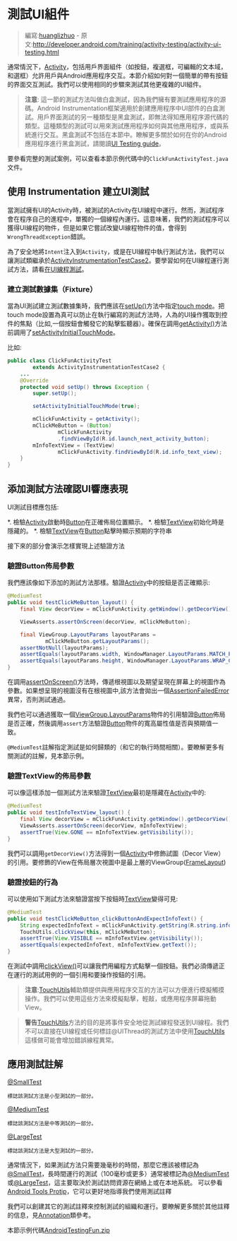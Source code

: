 # 測試UI組件

> 編寫:[huanglizhuo](https://github.com/huanglizhuo) - 原文:<http://developer.android.com/training/activity-testing/activity-ui-testing.html>

通常情況下，[Activity](http://developer.android.com/reference/android/app/Activity.html)，包括用戶界面組件（如按鈕，複選框，可編輯的文本域，和選框）允許用戶與Android應用程序交互。本節介紹如何對一個簡單的帶有按鈕的界面交互測試。我們可以使用相同的步驟來測試其他更複雜的UI組件。

> **注意**: 這一節的測試方法叫做白盒測試，因為我們擁有要測試應用程序的源碼。Android Instrumentation框架適用於創建應用程序中UI部件的白盒測試。用戶界面測試的另一種類型是黑盒測試，即無法得知應用程序源代碼的類型。這種類型的測試可以用來測試應用程序如何與其他應用程序，或與系統進行交互。黑盒測試不包括在本節中。瞭解更多關於如何在你的Android應用程序進行黑盒測試，請閱讀[UI Testing guide](http://developer.android.com/tools/testing/testing_ui.html)。

要參看完整的測試案例，可以查看本節示例代碼中的`ClickFunActivityTest.java`文件。

## 使用 Instrumentation 建立UI測試

當測試擁有UI的Activity時，被測試的Activity在UI線程中運行。然而，測試程序會在程序自己的進程中，單獨的一個線程內運行。這意味著，我們的測試程序可以獲得UI線程的物件，但是如果它嘗試改變UI線程物件的值，會得到`WrongThreadException`錯誤。

為了安全地將`Intent`注入到`Activity`，或是在UI線程中執行測試方法，我們可以讓測試類繼承於[ActivityInstrumentationTestCase2](http://developer.android.com/reference/android/test/ActivityInstrumentationTestCase2.html)。要學習如何在UI線程運行測試方法，請看[在UI線程測試](http://developer.android.com/tools/testing/activity_testing.html#RunOnUIThread)。

### 建立測試數據集（Fixture）

當為UI測試建立測試數據集時，我們應該在<a href="http://developer.android.com/reference/junit/framework/TestCase.html#setUp()">setUp()</a>方法中指定[touch mode](http://developer.android.com/guide/topics/ui/ui-events.html#TouchMode)。把touch mode設置為真可以防止在執行編寫的測試方法時，人為的UI操作獲取到控件的焦點（比如,一個按鈕會觸發它的點擊監聽器）。確保在調用<a href="http://developer.android.com/reference/android/test/ActivityInstrumentationTestCase2.html#getActivity()">getActivity()</a>方法前調用了[setActivityInitialTouchMode](http://developer.android.com/reference/android/test/ActivityInstrumentationTestCase2.html#setActivityInitialTouchMode(boolean))。

比如:

```java
public class ClickFunActivityTest
        extends ActivityInstrumentationTestCase2 {
    ...
    @Override
    protected void setUp() throws Exception {
        super.setUp();

        setActivityInitialTouchMode(true);

        mClickFunActivity = getActivity();
        mClickMeButton = (Button)
                mClickFunActivity
                .findViewById(R.id.launch_next_activity_button);
        mInfoTextView = (TextView)
                mClickFunActivity.findViewById(R.id.info_text_view);
    }
}
```

## 添加測試方法確認UI響應表現

UI測試目標應包括:

*. 檢驗[Activity](http://developer.android.com/reference/android/app/Activity.html)啟動時[Button](http://developer.android.com/reference/android/widget/Button.html)在正確佈局位置顯示。
*. 檢驗[TextView](http://developer.android.com/reference/android/widget/TextView.html)初始化時是隱藏的。
*. 檢驗[TextView](http://developer.android.com/reference/android/widget/TextView.html)在[Button](http://developer.android.com/reference/android/widget/Button.html)點擊時顯示預期的字符串

接下來的部分會演示怎樣實現上述驗證方法

### 驗證Button佈局參數

我們應該像如下添加的測試方法那樣。驗證[Activity](http://developer.android.com/reference/android/app/Activity.html)中的按鈕是否正確顯示:

```java
@MediumTest
public void testClickMeButton_layout() {
    final View decorView = mClickFunActivity.getWindow().getDecorView();

    ViewAsserts.assertOnScreen(decorView, mClickMeButton);

    final ViewGroup.LayoutParams layoutParams =
            mClickMeButton.getLayoutParams();
    assertNotNull(layoutParams);
    assertEquals(layoutParams.width, WindowManager.LayoutParams.MATCH_PARENT);
    assertEquals(layoutParams.height, WindowManager.LayoutParams.WRAP_CONTENT);
}
```

在調用<a href="http://developer.android.com/reference/android/test/ViewAsserts.html#assertOnScreen(android.view.View, android.view.View)">assertOnScreen()</a>方法時，傳遞根視圖以及期望呈現在屏幕上的視圖作為參數。如果想呈現的視圖沒有在根視圖中,該方法會拋出一個[AssertionFailedError](http://developer.android.com/reference/junit/framework/AssertionFailedError.html)異常，否則測試通過。

我們也可以通過獲取一個[ViewGroup.LayoutParams](http://developer.android.com/reference/android/view/ViewGroup.LayoutParams.html)物件的引用驗證[Button](http://developer.android.com/reference/android/widget/Button.html)佈局是否正確，然後調用`assert`方法驗證[Button](http://developer.android.com/reference/android/widget/Button.html)物件的寬高屬性值是否與預期值一致。

`@MediumTest`註解指定測試是如何歸類的（和它的執行時間相關）。要瞭解更多有關測試的註解，見本節示例。

### 驗證TextView的佈局參數

可以像這樣添加一個測試方法來驗證[TextView](http://developer.android.com/reference/android/widget/TextView.html)最初是隱藏在[Activity](http://developer.android.com/reference/android/app/Activity.html)中的:

```java
@MediumTest
public void testInfoTextView_layout() {
    final View decorView = mClickFunActivity.getWindow().getDecorView();
    ViewAsserts.assertOnScreen(decorView, mInfoTextView);
    assertTrue(View.GONE == mInfoTextView.getVisibility());
}
```

我們可以調用`getDecorView()`方法得到一個[Activity](http://developer.android.com/reference/android/app/Activity.html)中修飾試圖（Decor View）的引用。要修飾的View在佈局層次視圖中是最上層的ViewGroup([FrameLayout](http://developer.android.com/reference/android/widget/FrameLayout.html))

### 驗證按鈕的行為

可以使用如下測試方法來驗證當按下按鈕時[TextView](http://developer.android.com/reference/android/widget/TextView.html)變得可見:

```java
@MediumTest
public void testClickMeButton_clickButtonAndExpectInfoText() {
    String expectedInfoText = mClickFunActivity.getString(R.string.info_text);
    TouchUtils.clickView(this, mClickMeButton);
    assertTrue(View.VISIBLE == mInfoTextView.getVisibility());
    assertEquals(expectedInfoText, mInfoTextView.getText());
}
```

在測試中調用<a href="http://developer.android.com/reference/android/test/TouchUtils.html#clickView(android.test.InstrumentationTestCase, android.view.View)">clickView()</a>可以讓我們用編程方式點擊一個按鈕。我們必須傳遞正在運行的測試用例的一個引用和要操作按鈕的引用。

> **注意**:[TouchUtils](http://developer.android.com/reference/android/test/TouchUtils.html)輔助類提供與應用程序交互的方法可以方便進行模擬觸摸操作。我們可以使用這些方法來模擬點擊，輕敲，或應用程序屏幕拖動View。

> **警告**[TouchUtils](http://developer.android.com/reference/android/test/TouchUtils.html)方法的目的是將事件安全地從測試線程發送到UI線程。我們不可以直接在UI線程或任何標註@UIThread的測試方法中使用[TouchUtils](http://developer.android.com/reference/android/test/TouchUtils.html)這樣做可能會增加錯誤線程異常。

## 應用測試註解

[@SmallTest](http://developer.android.com/reference/android/test/suitebuilder/annotation/SmallTest.html)

    標誌該測試方法是小型測試的一部分。

[@MediumTest](http://developer.android.com/reference/android/test/suitebuilder/annotation/MediumTest.html)

    標誌該測試方法是中等測試的一部分。

[@LargeTest](http://developer.android.com/reference/android/test/suitebuilder/annotation/LargeTest.html)

    標誌該測試方法是大型測試的一部分。

通常情況下，如果測試方法只需要幾毫秒的時間，那麼它應該被標記為[@SmallTest](http://developer.android.com/reference/android/test/suitebuilder/annotation/SmallTest.html)，長時間運行的測試（100毫秒或更多）通常被標記為[@MediumTest](http://developer.android.com/reference/android/test/suitebuilder/annotation/MediumTest.html)或[@LargeTest](http://developer.android.com/reference/android/test/suitebuilder/annotation/LargeTest.html)，這主要取決於測試訪問資源在網絡上或在本地系統。 可以參看[Android Tools Protip](https://plus.google.com/+AndroidDevelopers/posts/TPy1EeSaSg8)，它可以更好地指導我們使用測試註釋

我們可以創建其它的測試註釋來控制測試的組織和運行。要瞭解更多關於其他註釋的信息，見[Annotation](http://developer.android.com/reference/java/lang/annotation/Annotation.html)類參考。

本節示例代碼[AndroidTestingFun.zip](http://developer.android.com/shareables/training/AndroidTestingFun.zip)

